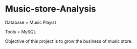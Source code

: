 # Music-store-Analysis
Database = Music Playist

Tools = MySQL

Objective of this project is to grow the business of music store.

